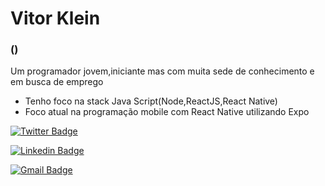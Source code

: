 # Vitor Klein
### ()

Um programador jovem,iniciante mas com muita sede de conhecimento e em busca de emprego
* Tenho foco na stack Java Script(Node,ReactJS,React Native)
* Foco atual na programação mobile com React Native utilizando Expo


[![Twitter Badge](https://img.shields.io/badge/-@VitorHKlein-6633cc?style=flat-square&labelColor=6633cc&logo=twitter&logoColor=white&link=https://twitter.com/VitorHKlein)](https://twitter.com/VitorHKlein) 

[![Linkedin Badge](https://img.shields.io/badge/-Vitor%20Klein-6633cc?style=flat-square&logo=Linkedin&logoColor=white&link=https://www.linkedin.com/in/vitor-klein/)](https://www.linkedin.com/in/vitor-klein/) 

[![Gmail Badge](https://img.shields.io/badge/-vitorhkleindev@gmail.com-6633cc?style=flat-square&logo=Gmail&logoColor=white&link=mailto:vitorhkleindev@gmail.com)](mailto:vitorhkleindev@gmail.com)



